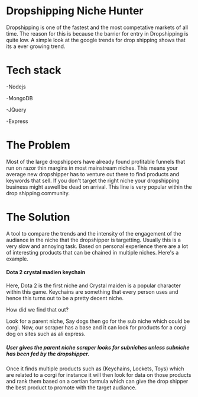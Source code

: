 # Dropshipping Niche Hunter

Dropshipping is one of the fastest and the most competative markets of all time. The reason for this is because the barrier for entry in Dropshipping is quite low. A simple look at the google trends for drop shipping shows that its a ever growing trend.

# Tech stack

-Nodejs

-MongoDB

-JQuery

-Express

# The Problem

Most of the large dropshippers have already found profitable funnels that run on razor thin margins in most mainstream niches. This means your average new dropshipper has to venture out there to find products and keywords that sell. If you don't target the right niche your dropshipping business might aswell be dead on arrival. This line is very popular within the drop shipping community. 

# The Solution

A tool to compare the trends and the intensity of the engagement of the audiance in the niche that the dropshipper is targetting. Usually this is a very slow and annoying task. Based on personal experience there are a lot of interesting products that can be chained in multiple niches.
Here's a example.

#### Dota 2 crystal madien keychain

Here, Dota 2 is the first niche and Crystal maiden is a popular character within this game. Keychains are something that every person uses and hence this turns out to be a pretty decent niche.

How did we find that out?

Look for a parent niche, Say dogs then go for the sub niche which could be corgi. Now, our scraper has a base and it can look for products for a corgi dog on sites such as ali express.
##### User gives the parent niche scraper looks for subniches unless subniche has been fed by the dropshipper.

Once it finds multiple products such as (Keychains, Lockets, Toys) which are related to a corgi for instance it will then look for data on those products and rank them based on a certian formula which can give the drop shipper the best product to promote with the target audiance. 
